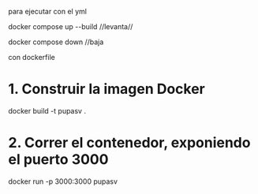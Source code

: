 para ejecutar con el yml 

docker compose up --build //levanta//

docker compose down //baja

con dockerfile
# 1. Construir la imagen Docker 
docker build -t pupasv .

# 2. Correr el contenedor, exponiendo el puerto 3000
docker run -p 3000:3000 pupasv
